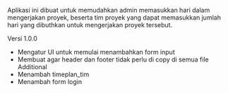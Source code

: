 Aplikasi ini dibuat untuk memudahkan admin memasukkan hari dalam mengerjakan proyek, beserta tim proyek yang dapat memasukkan jumlah hari yang dibuthkan untuk mengerjakan proyek tersebut.


Versi 1.0.0
- Mengatur UI untuk memulai menambahkan form input
- Membuat agar header dan footer tidak perlu di copy di semua file
Additional
- Menambah timeplan_tim
- Menambah form login
